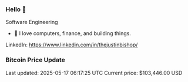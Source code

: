 ### Hello 🤙  

Software Engineering

- 🔭 I love computers, finance, and building things.
  
LinkedIn: https://www.linkedin.com/in/thejustinbishop/  




































































































































































































### Bitcoin Price Update
Last updated: 2025-05-17 06:17:25 UTC
Current price: $103,446.00 USD
